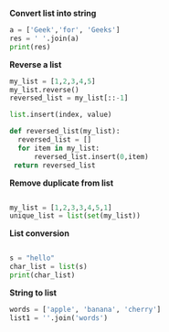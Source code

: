 **Convert list into string**

```python
a = ['Geek','for', 'Geeks']
res = ' '.join(a)
print(res)
```

**Reverse a list**

```python
my_list = [1,2,3,4,5]
my_list.reverse()
reversed_list = my_list[::-1]

list.insert(index, value)

def reversed_list(my_list):
  reversed_list = []
  for item in my_list:
      reversed_list.insert(0,item)
 return reversed_list
```
**Remove duplicate from list**

```python

my_list = [1,2,3,3,4,5,1]
unique_list = list(set(my_list))
```

**List conversion**

```python

s = "hello"
char_list = list(s)
print(char_list)
```

**String to list**

```python
words = ['apple', 'banana', 'cherry']
list1 = ''.join('words')
```


